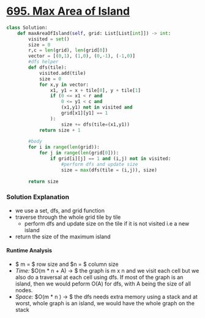 # [695. Max Area of Island](https://leetcode.com/problems/max-area-of-island/)

```python
class Solution:
    def maxAreaOfIsland(self, grid: List[List[int]]) -> int:
        visited = set()
        size = 0 
        r,c = len(grid), len(grid[0])
        vector = [(0,1), (1,0), (0,-1), (-1,0)]
        #dfs helper
        def dfs(tile):
            visited.add(tile)
            size = 0 
            for x,y in vector:
                x1, y1 = x + tile[0], y + tile[1]
                if (0 <= x1 < r and
                    0 <= y1 < c and 
                    (x1,y1) not in visited and 
                    grid[x1][y1] == 1
                ):
                    size += dfs(tile=(x1,y1))
            return size + 1
            
        #body 
        for i in range(len(grid)):
            for j in range(len(grid[0])):
                if grid[i][j] == 1 and (i,j) not in visited:
                    #perform dfs and update size
                    size = max(dfs(tile = (i,j)), size)
        
        return size
```

### Solution Explanation 
- we use a set, dfs, and grid function 
- traverse through the whole grid tile by tile
    - perform dfs and update size on the tile if it is not visited i.e a new island
- return the size of the maximum island 

#### Runtime Analysis  
- $ m =  $ row size and $n = $ column size
- *Time:* $O(m * n + A) -> $ the graph is m x n and we visit each cell but we also do a traversal at each cell using dfs. If most of the graph is an island, then we would peform O(A) for dfs, with A being the size of all nodes. 
- *Space:* $O(m * n ) -> $ the dfs needs extra memory using a stack and at worst, whole graph is an island, we would have the whole graph on the stack 